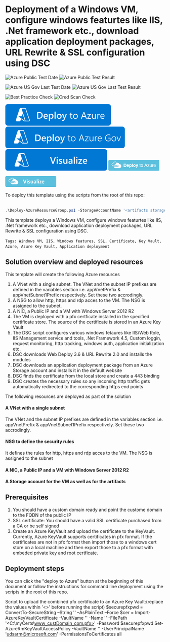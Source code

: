 ﻿# Deployment of a Windows VM, configure windows featurtes like IIS, .Net framework etc., download application deployment packages, URL Rewrite & SSL configuration using DSC

![Azure Public Test Date](https://azurequickstartsservice.blob.core.windows.net/badges/demos/vm-win-iis-app-ssl/PublicLastTestDate.svg)
![Azure Public Test Result](https://azurequickstartsservice.blob.core.windows.net/badges/demos/vm-win-iis-app-ssl/PublicDeployment.svg)

![Azure US Gov Last Test Date](https://azurequickstartsservice.blob.core.windows.net/badges/demos/vm-win-iis-app-ssl/FairfaxLastTestDate.svg)
![Azure US Gov Last Test Result](https://azurequickstartsservice.blob.core.windows.net/badges/demos/vm-win-iis-app-ssl/FairfaxDeployment.svg)

![Best Practice Check](https://azurequickstartsservice.blob.core.windows.net/badges/demos/vm-win-iis-app-ssl/BestPracticeResult.svg)
![Cred Scan Check](https://azurequickstartsservice.blob.core.windows.net/badges/demos/vm-win-iis-app-ssl/CredScanResult.svg)

[![Deploy To Azure](https://raw.githubusercontent.com/Azure/azure-quickstart-templates/master/1-CONTRIBUTION-GUIDE/images/deploytoazure.svg?sanitize=true)](https://portal.azure.com/#create/Microsoft.Template/uri/https%3A%2F%2Fraw.githubusercontent.com%2FAzure%2Fazure-quickstart-templates%2Fmaster%2Fdemos%2Fvm-win-iis-app-ssl%2Fazuredeploy.json)  
[![Deploy To Azure US Gov](https://raw.githubusercontent.com/Azure/azure-quickstart-templates/master/1-CONTRIBUTION-GUIDE/images/deploytoazuregov.svg?sanitize=true)](https://portal.azure.us/#create/Microsoft.Template/uri/https%3A%2F%2Fraw.githubusercontent.com%2FAzure%2Fazure-quickstart-templates%2Fmaster%2Fdemos%2Fvm-win-iis-app-ssl%2Fazuredeploy.json)
[![Visualize](https://raw.githubusercontent.com/Azure/azure-quickstart-templates/master/1-CONTRIBUTION-GUIDE/images/visualizebutton.svg?sanitize=true)](http://armviz.io/#/?load=https%3A%2F%2Fraw.githubusercontent.com%2FAzure%2Fazure-quickstart-templates%2Fmaster%2Fdemos%2Fvm-win-iis-app-ssl%2Fazuredeploy.json)
<img src="images/deploytoazure.png"/>

<img src="images/visualizebutton.png"/>

To deploy this template using the scripts from the root of this repo: 
```PowerShell

.\Deploy-AzureResourceGroup.ps1 -StorageAccountName '<artifacts storage account name>' -ResourceGroupName '<Resource guroup name>' -ResourceGroupLocation '<RG location>' -TemplateFile .\azuredeploy.json -TemplateParametersFile .\azuredeploy.parameters.json -ArtifactStagingDirectory '.' -DSCSourceFolder '.\dsc' -UploadArtifacts
```

This template deploys a  Windows VM, configure windows featurtes like IIS, .Net framework etc., download application deployment packages, URL Rewrite & SSL configuration using DSC. 

`Tags: Windows VM, IIS, Windows features, SSL, Certificate, Key Vault, Azure, Azure Key Vault, Application deployment`

## Solution overview and deployed resources

This template will create the following Azure resources
1) A VNet with a single subnet. The VNet and the subnet IP prefixes are defined in the variables section i.e. appVnetPrefix & appVnetSubnet1Prefix respectively. Set these two accrodingly. <br/>
2) A NSG to allow http, https and rdp acces to the VM. The NSG is assigned to the subnet.<br/>
3) A NIC, a Public IP and a VM with Windows Server 2012 R2<br/>
4) The VM is deployed with a pfx certficate installed in the specified certificate store. The source of the certificate is stored in an Azure Key Vault<br/>
5) The DSC script configures various windows fetaures like IIS/Web Role, IIS Management service and tools, .Net Framework 4.5, Custom loggin, request monitoring, http tracking, windows auth, application initialization etc.<br/> 
6) DSC downloads Web Deploy 3.6 & URL Rewrite 2.0 and installs the modules<br/>
7) DSC downloads an application deployment package from an Azure Storage account and installs it in the default website <br/>
8) DSC finds the certificate from the local store and create a 443 binding <br/>
9) DSC creates the necessary rules so any incoming http traffic gets automatically redirected to the corresponding https end points<br/>

The following resources are deployed as part of the solution

#### A VNet with a single subnet 
The VNet and the subnet IP prefixes are defined in the variables section i.e. appVnetPrefix & appVnetSubnet1Prefix respectively. Set these two accrodingly.

#### NSG to define the security rules
It defines the rules for http, https and rdp acces to the VM. The NSG is assigned to the subnet

#### A NIC, a Public IP and a VM with Windows Server 2012 R2

#### A Storage account for the VM as well as for the artifacts

## Prerequisites
1) You should have a custom domain ready and point the custome domain to the FQDN of the public IP <br/>
2) SSL certificate: You should have a valid SSL certificate purchased from a CA or be self signed <br/>
3) Create an Azure KeyVault and upload the certificate to the KeyVault. Currently, Azure KeyVault supports certificates in pfx format. If the certificates are not in pfx format then import those to a windows cert store on a local machine and then export those to a pfx format with embeded private key and root certficate. <br/>

## Deployment steps

You can click the "deploy to Azure" button at the beginning of this document or follow the instructions for command line deployment using the scripts in the root of this repo.

Script to upload the combined pfx certificate to an Azure Key Vault:(replace the values within '<>' before running the script)
$securepfxpwd = ConvertTo-SecureString –String '<strongpassword>' –AsPlainText –Force
$cer = Import-AzureKeyVaultCertificate -VaultName '<Azurekeyvaultname>' -Name '<CertStoreName>' -FilePath '<C:\myCerts\www_custDomain_com.pfx>' -Password $securepfxpwd
Set-AzureRmKeyVaultAccessPolicy -VaultName '<Azurekeyvaultname>' -UserPrincipalName '<udsarm@microsoft.com>' -PermissionsToCertificates all


